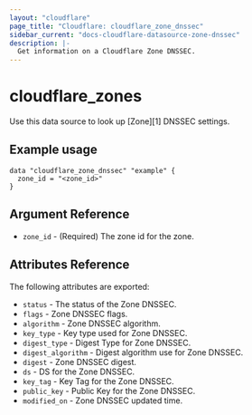 ```yaml
---
layout: "cloudflare"
page_title: "Cloudflare: cloudflare_zone_dnssec"
sidebar_current: "docs-cloudflare-datasource-zone-dnssec"
description: |-
  Get information on a Cloudflare Zone DNSSEC.
---
```


# cloudflare_zones

Use this data source to look up [Zone][1] DNSSEC settings.

## Example usage

```hcl
data "cloudflare_zone_dnssec" "example" {
  zone_id = "<zone_id>"
}
```

## Argument Reference

* `zone_id` - (Required) The zone id for the zone.

## Attributes Reference

The following attributes are exported:

* `status` - The status of the Zone DNSSEC.
* `flags` - Zone DNSSEC flags.
* `algorithm` - Zone DNSSEC algorithm.
* `key_type` - Key type used for Zone DNSSEC.
* `digest_type` - Digest Type for Zone DNSSEC.
* `digest_algorithm` - Digest algorithm use for Zone DNSSEC.
* `digest` - Zone DNSSEC digest.
* `ds` - DS for the Zone DNSSEC.
* `key_tag` - Key Tag for the Zone DNSSEC.
* `public_key` - Public Key for the Zone DNSSEC.
* `modified_on` - Zone DNSSEC updated time.
